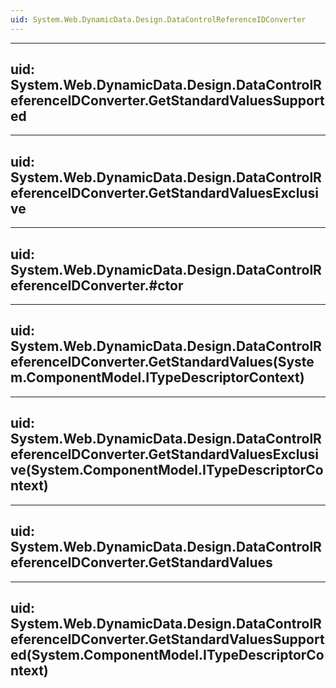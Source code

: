 ```yaml
---
uid: System.Web.DynamicData.Design.DataControlReferenceIDConverter
---
```


---
uid: System.Web.DynamicData.Design.DataControlReferenceIDConverter.GetStandardValuesSupported
---

---
uid: System.Web.DynamicData.Design.DataControlReferenceIDConverter.GetStandardValuesExclusive
---

---
uid: System.Web.DynamicData.Design.DataControlReferenceIDConverter.#ctor
---

---
uid: System.Web.DynamicData.Design.DataControlReferenceIDConverter.GetStandardValues(System.ComponentModel.ITypeDescriptorContext)
---

---
uid: System.Web.DynamicData.Design.DataControlReferenceIDConverter.GetStandardValuesExclusive(System.ComponentModel.ITypeDescriptorContext)
---

---
uid: System.Web.DynamicData.Design.DataControlReferenceIDConverter.GetStandardValues
---

---
uid: System.Web.DynamicData.Design.DataControlReferenceIDConverter.GetStandardValuesSupported(System.ComponentModel.ITypeDescriptorContext)
---
